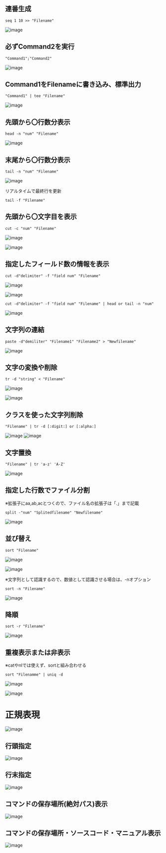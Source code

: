 ## 連番生成
~~~
seq 1 10 >> "Filename"
~~~
![image](https://github.com/user-attachments/assets/1696c6bd-13bb-4db7-9340-374e582b5417)

## 必ずCommand2を実行
~~~
"Command1";"Command2"
~~~
![image](https://github.com/user-attachments/assets/999ed1bb-59c6-4c22-a33c-a4c1d0fdf086)

## Command1をFilenameに書き込み、標準出力
~~~
"Command1" | tee "Filename"
~~~
![image](https://github.com/user-attachments/assets/bdc7b27e-3b85-4498-9fd6-717f21bdf050)

## 先頭から〇行数分表示
~~~
head -n "num" "Filename"
~~~
![image](https://github.com/user-attachments/assets/9e1b7c30-0d41-4fce-9ee3-6d50dec6fab1)

## 末尾から〇行数分表示
~~~
tail -n "num" "Filename"
~~~
![image](https://github.com/user-attachments/assets/f78d6a91-8f71-4ae5-b93e-e45f4786a775)

リアルタイムで最終行を更新
~~~
tail -f "Filename"
~~~
## 先頭から〇文字目を表示
~~~
cut -c "num" "Filename"
~~~
![image](https://github.com/user-attachments/assets/842d4543-d4a5-4850-aa25-9ada4a229ceb)

![image](https://github.com/user-attachments/assets/8f9b220c-1934-4154-9988-9ec566198711)

## 指定したフィールド数の情報を表示
~~~
cut -d"delimiter" -f "field num" "Filename"
~~~
![image](https://github.com/user-attachments/assets/46c47a46-af9e-48a4-a168-a55323732005)

![image](https://github.com/user-attachments/assets/e382409b-b827-447a-b6fb-2ca1cfea46a3)
~~~
cut -d"delimiter" -f "field num" "Filename" | head or tail -n "num"
~~~

![image](https://github.com/user-attachments/assets/08c01602-0285-4916-9278-d0404b7ffba2)

## 文字列の連結
~~~
paste -d"demiliter" "Filename1" "Filename2" > "Newfilename"
~~~
![image](https://github.com/user-attachments/assets/2e04661d-e3af-4c0b-98d8-c0f2df0e63e4)

## 文字の変換や削除
~~~
tr -d "string" < "Filename"
~~~
![image](https://github.com/user-attachments/assets/859684d4-4f00-40cc-8770-f773f654b0dd)

![image](https://github.com/user-attachments/assets/ab74c1bb-bcc4-4bb2-aa26-31aed1eb7118)

## クラスを使った文字列削除
~~~
"Filename" | tr -d [:digit:] or [:alpha:]
~~~
![image](https://github.com/user-attachments/assets/d720c3e7-2daf-4ea8-91c3-03a561794c2f)
![image](https://github.com/user-attachments/assets/040fc4bd-30bc-46e4-bd43-7fd72c8bdf32)

## 文字置換
~~~
"Filename" | tr 'a-z' 'A-Z'
~~~
![image](https://github.com/user-attachments/assets/34a97c4c-3764-437c-88d9-e536264d92a5)

## 指定した行数でファイル分割
※拡張子にaa,ab,acとつくので、ファイル名の拡張子は「.」まで記載
~~~
split -"num" "Splitedfilename" "Newfilename"
~~~
![image](https://github.com/user-attachments/assets/460214d0-23f7-4377-b5de-d2c26c4e0414)

## 並び替え
~~~
sort "Filename"
~~~
![image](https://github.com/user-attachments/assets/2f1e250b-4563-4b1a-8081-e8bc9d5fd688)

![image](https://github.com/user-attachments/assets/88553144-c605-47c6-9886-d90831aef594)

※文字列として認識するので、数値として認識させる場合は、-nオプション
~~~
sort -n "Filename"
~~~
![image](https://github.com/user-attachments/assets/6e71765f-bc7f-4054-aae1-c338ad5c2c2c)

## 降順
~~~
sort -r "Filename"
~~~
![image](https://github.com/user-attachments/assets/d93c7735-c6d7-4df5-8ad4-7d3894380cac)

## 重複表示または非表示
※catやnlでは使えず、sortと組み合わせる
~~~
sort "Filenamme" | uniq -d
~~~
![image](https://github.com/user-attachments/assets/90ad8621-f268-428c-8ed0-aa54a45b28c0)

![image](https://github.com/user-attachments/assets/5d797083-e91e-4873-aa72-ccbab907aaef)
# 正規表現
![image](https://github.com/user-attachments/assets/166e4ca9-e129-4e65-a5d9-73d431c37660)

## 行頭指定
![image](https://github.com/user-attachments/assets/b03da9eb-78ba-4fbb-a13c-a2ba3f311449)

## 行末指定
![image](https://github.com/user-attachments/assets/a6abbef4-3175-4a39-bea5-c614e010c191)

## コマンドの保存場所(絶対パス)表示
![image](https://github.com/user-attachments/assets/37068781-f4fa-49aa-a934-0857760bcd4b)

## コマンドの保存場所・ソースコード・マニュアル表示
![image](https://github.com/user-attachments/assets/3ec2d470-b376-44c1-b458-0058bd3512f2)



